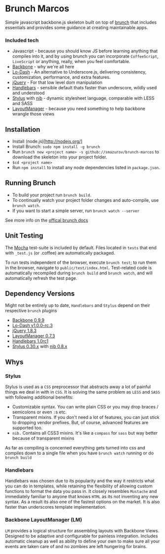Brunch Marcos
=============

Simple javascript backbone.js skeleton built on top of [brunch](http://brunch.io) that includes essentials and provides some guidance at creating maintainable apps.

### Included tech

* Javascript - because you should know JS before learning anything that compiles 
into it, and by using brunch you can incorporate `CoffeeScript`, `LiveScript` or anything, really, when you feel comfortable. 
* [Backbone](http://backbonejs.org/) - why we're all here
* [Lo-Dash](http://lodash.com) - An alternative to Underscore.js, delivering consistency, customization, performance, and extra features.
* [jQuery](http://jquery.com/) - For that low level dom manipulation
* [Handlebars](http://handlebarsjs.com) - sensible default thats faster than underscore, wildly used and understood
* [Stylus](http://learnboost.github.com/stylus/) with [nib](http://visionmedia.github.com/nib/) - dynamic stylesheet language, comparable with LESS and SASS 
* [LayoutManager](https://github.com/tbranyen/backbone.layoutmanager) - because you need something to help backbone wrangle those views 

## Installation

- Install (node.js)[http://nodejs.org/]
- Install Brunch: `sudo npm install -g brunch`
- Run `brunch new <project name> -s github://smazurov/brunch-marcos` to download the skeleton into your project folder.
- `$cd <project name>`
- Run `npm install` to install any node dependencies listed in `package.json`. 

## Running Brunch
- To build your project run `brunch build`.
- To continually watch your project folder changes and auto-compile, use `brunch watch`.
- If you want to start a simple server, run `brunch watch --server`

See more info on the [offical brunch docs](http://brunch.readthedocs.org/en/latest/)

## Unit Testing

The [Mocha](http://visionmedia.github.com/mocha/) test-suite is included by default.  Files located in `tests` that end with `_test.js` (or .coffee) are automatically packaged.  

To run tests independent of the browser, execute `brunch test`; to run them in the browser, navigate to `public/test/index.html`.  Test-related code is automatically recompiled during `brunch build` and `brunch watch`, and will automatically refresh the test page.


## Dependency Versions

Might not be entirely up to date, `Handlebars` and `Stylus` depend on their respective `brunch` plugins

* [Backbone 0.9.9](http://backbonejs.org/)
* [Lo-Dash v1.0.0-rc.3](http://lodash.com)
* [jQuery 1.8.3](http://jquery.com/)
* [LayoutManager 0.7.3](https://github.com/tbranyen/backbone.layoutmanager)
* [Handlebars 1.0rc1](http://handlebarsjs.com)
* [Stylus 0.30.x](http://learnboost.github.com/stylus/) with [nib 0.8.x](http://visionmedia.github.com/nib/)

## Whys

### Stylus

Stylus is used as a `CSS` preprocessor that abstracts away a lot of painful things
we deal in with in `CSS`. It is solving the same problem as `LESS` and `SASS` with following
additional benefits:

* Customizable syntax. You can write plain CSS or you may drop braces / semicolons or even `:`s etc.
* Transparent mixins. If you don't need a lot of features, you can just stick to dropping vendor prefixes. But, of course, advanced features are supported too.
* `nib.` Contains all CSS3 mixins. It's like a `compass` for `sass` but way better because of transparent mixins

As far as compiling is concerned everything gets turned into css and compiles down to a single file when you have `brunch watch` running or do `brunch build`

### Handlebars

Handlebars was chosen due to its popularity and the way it restricts what you can do in templates, while retaining the flexibility of allowing custom functions to format the data you pass in. It closely resembles `Mustache` and immediately familiar to anyone that knows `HTML` as its not inventing any new syntax.  As a result its also one of the fastest options on the market. It is also faster than underscores template implementation.

### Backbone LayoutManager (LM)

`LM` provides a logical structure for assembling layouts with Backbone Views. Designed to be adaptive and configurable for painless integration. Includes automatic cleanup as well as ability to define your own to make sure all your events are taken care of and no zombies are left hungering for brains.